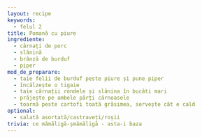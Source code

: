 ```yaml
---
layout: recipe
keywords:
  - felul 2
title: Pomană cu piure
ingrediente:
  - cârnați de porc
  - slănină
  - brânză de burduf
  - piper
mod_de_preparare:
  - taie felii de burduf peste piure și pune piper
  - încălzește o tigaie
  - taie cârnații rondele și slănina în bucăti mari
  - prăjește pe ambele părți cărnoasele
  - toarnă peste cartofi toată grăsimea, servește cât e cald
optional:
  - salată asortată/castraveți/roșii
trivia: ce mămăligă-șmămăligă - asta-i baza
---
```

